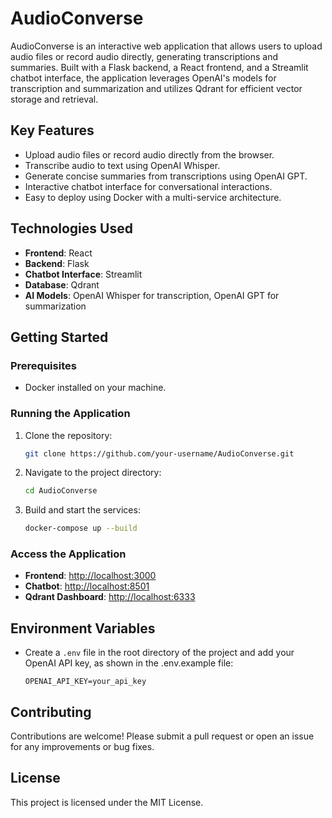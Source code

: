 # AudioConverse

AudioConverse is an interactive web application that allows users to upload audio files or record audio directly, generating transcriptions and summaries. Built with a Flask backend, a React frontend, and a Streamlit chatbot interface, the application leverages OpenAI's models for transcription and summarization and utilizes Qdrant for efficient vector storage and retrieval.

## Key Features
- Upload audio files or record audio directly from the browser.
- Transcribe audio to text using OpenAI Whisper.
- Generate concise summaries from transcriptions using OpenAI GPT.
- Interactive chatbot interface for conversational interactions.
- Easy to deploy using Docker with a multi-service architecture.

## Technologies Used
- **Frontend**: React
- **Backend**: Flask
- **Chatbot Interface**: Streamlit
- **Database**: Qdrant
- **AI Models**: OpenAI Whisper for transcription, OpenAI GPT for summarization

## Getting Started

### Prerequisites
- Docker installed on your machine.

### Running the Application
1. Clone the repository:
   ```bash
   git clone https://github.com/your-username/AudioConverse.git
   ```
2. Navigate to the project directory:
   ```bash
   cd AudioConverse
   ```
3. Build and start the services:
   ```bash
   docker-compose up --build
   ```

### Access the Application
- **Frontend**: [http://localhost:3000](http://localhost:3000)
- **Chatbot**: [http://localhost:8501](http://localhost:8501)
- **Qdrant Dashboard**: [http://localhost:6333](http://localhost:6333)

## Environment Variables
- Create a `.env` file in the root directory of the project and add your OpenAI API key, as shown in the .env.example file:
  ```
  OPENAI_API_KEY=your_api_key
  ```

## Contributing
Contributions are welcome! Please submit a pull request or open an issue for any improvements or bug fixes.

## License
This project is licensed under the MIT License.

